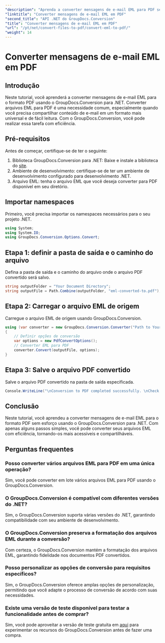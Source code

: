 ```yaml
---
"description": "Aprenda a converter mensagens de e-mail EML para PDF sem esforço usando o GroupDocs.Conversion para .NET."
"linktitle": "Converter mensagens de e-mail EML em PDF"
"second_title": "API .NET do GroupDocs.Conversion"
"title": "Converter mensagens de e-mail EML em PDF"
"url": "/pt/net/convert-files-to-pdf/convert-eml-to-pdf/"
"weight": 14
---
```


# Converter mensagens de e-mail EML em PDF

## Introdução
Neste tutorial, você aprenderá a converter mensagens de e-mail EML para o formato PDF usando o GroupDocs.Conversion para .NET. Converter arquivos EML para PDF é uma necessidade comum, especialmente quando você precisa compartilhar conteúdo de e-mail em um formato mais universal e de fácil leitura. Com o GroupDocs.Conversion, você pode realizar essa tarefa com eficiência.
## Pré-requisitos
Antes de começar, certifique-se de ter o seguinte:
1. Biblioteca GroupDocs.Conversion para .NET: Baixe e instale a biblioteca do [site](https://releases.groupdocs.com/conversion/net/).
2. Ambiente de desenvolvimento: certifique-se de ter um ambiente de desenvolvimento configurado para desenvolvimento .NET.
3. Arquivo EML: tenha o arquivo EML que você deseja converter para PDF disponível em seu diretório.

## Importar namespaces
Primeiro, você precisa importar os namespaces necessários para o seu projeto .NET. 
```csharp
using System;
using System.IO;
using GroupDocs.Conversion.Options.Convert;
```
## Etapa 1: definir a pasta de saída e o caminho do arquivo
Defina a pasta de saída e o caminho do arquivo onde o arquivo PDF convertido será salvo.
```csharp
string outputFolder = "Your Document Directory";
string outputFile = Path.Combine(outputFolder, "eml-converted-to.pdf");
```
## Etapa 2: Carregar o arquivo EML de origem
Carregue o arquivo EML de origem usando GroupDocs.Conversion.
```csharp
using (var converter = new GroupDocs.Conversion.Converter("Path to Your EML File"))
{
    // Definir opções de conversão
    var options = new PdfConvertOptions();
    // Converter EML para PDF
    converter.Convert(outputFile, options);
}
```
## Etapa 3: Salve o arquivo PDF convertido
Salve o arquivo PDF convertido na pasta de saída especificada.
```csharp
Console.WriteLine("\nConversion to PDF completed successfully. \nCheck output in {0}", outputFolder);
```

## Conclusão
Neste tutorial, você aprendeu a converter mensagens de e-mail EML para o formato PDF sem esforço usando o GroupDocs.Conversion para .NET. Com apenas alguns passos simples, você pode converter seus arquivos EML com eficiência, tornando-os mais acessíveis e compartilháveis.
## Perguntas frequentes
### Posso converter vários arquivos EML para PDF em uma única operação?
Sim, você pode converter em lote vários arquivos EML para PDF usando o GroupDocs.Conversion.
### O GroupDocs.Conversion é compatível com diferentes versões do .NET?
Sim, o GroupDocs.Conversion suporta várias versões do .NET, garantindo compatibilidade com seu ambiente de desenvolvimento.
### O GroupDocs.Conversion preserva a formatação dos arquivos EML durante a conversão?
Com certeza, o GroupDocs.Conversion mantém a formatação dos arquivos EML, garantindo fidelidade nos documentos PDF convertidos.
### Posso personalizar as opções de conversão para requisitos específicos?
Sim, o GroupDocs.Conversion oferece amplas opções de personalização, permitindo que você adapte o processo de conversão de acordo com suas necessidades.
### Existe uma versão de teste disponível para testar a funcionalidade antes de comprar?
Sim, você pode aproveitar a versão de teste gratuita em [aqui](https://releases.groupdocs.com/) para experimentar os recursos do GroupDocs.Conversion antes de fazer uma compra.